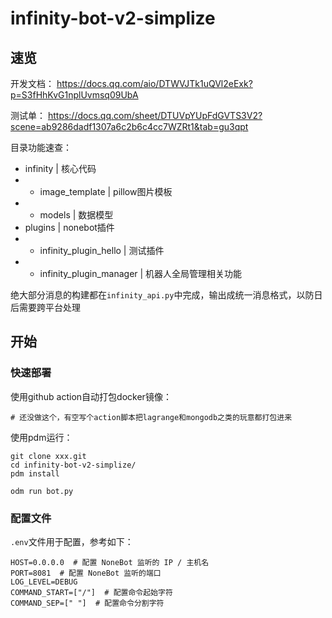 # infinity-bot-v2-simplize

## 速览

开发文档：
https://docs.qq.com/aio/DTWVJTk1uQVl2eExk?p=S3fHhKvG1nplUvmsq09UbA

测试单：
https://docs.qq.com/sheet/DTUVpYUpFdGVTS3V2?scene=ab9286dadf1307a6c2b6c4cc7WZRt1&tab=gu3qpt

目录功能速查：
- infinity | 核心代码
- - image_template | pillow图片模板
- - models | 数据模型
- plugins | nonebot插件
- - infinity_plugin_hello | 测试插件
- - infinity_plugin_manager | 机器人全局管理相关功能

绝大部分消息的构建都在`infinity_api.py`中完成，输出成统一消息格式，以防日后需要跨平台处理

## 开始

### 快速部署

使用github action自动打包docker镜像：
```shell
# 还没做这个，有空写个action脚本把lagrange和mongodb之类的玩意都打包进来
```

使用pdm运行：
```shell
git clone xxx.git
cd infinity-bot-v2-simplize/
pdm install

odm run bot.py
```

### 配置文件

`.env`文件用于配置，参考如下：
```dotenv
HOST=0.0.0.0  # 配置 NoneBot 监听的 IP / 主机名
PORT=8081  # 配置 NoneBot 监听的端口
LOG_LEVEL=DEBUG
COMMAND_START=["/"]  # 配置命令起始字符
COMMAND_SEP=[" "]  # 配置命令分割字符
```
 

